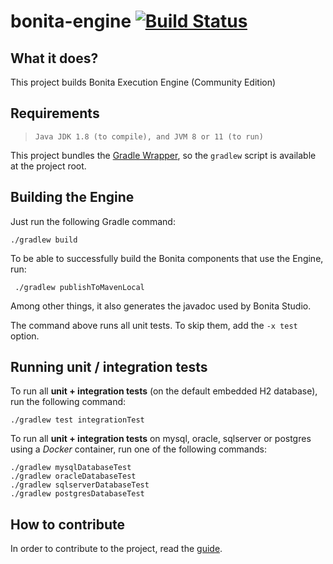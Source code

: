 bonita-engine [![Build Status](https://travis-ci.org/bonitasoft/bonita-engine.svg?branch=master)](https://travis-ci.org/bonitasoft/bonita-engine)
=============

What it does?
-------------
This project builds Bonita Execution Engine (Community Edition)


Requirements
-------------
>     Java JDK 1.8 (to compile), and JVM 8 or 11 (to run)

This project bundles the [Gradle Wrapper](https://docs.gradle.org/current/userguide/gradle_wrapper.html), so the `gradlew` script is available at
the project root.


Building the Engine
-----------------
Just run the following Gradle command:
```
./gradlew build
```

To be able to successfully build the Bonita components that use the Engine, run:
```
 ./gradlew publishToMavenLocal
```
Among other things, it also generates the javadoc used by Bonita Studio.

The command above runs all unit tests. To skip them, add the `-x test`
option.

Running unit / integration tests
-----------------
To run all **unit + integration tests** (on the default embedded H2
database), run the following command:
```
./gradlew test integrationTest
```

To run all **unit + integration tests** on mysql, oracle, sqlserver or postgres using
a _Docker_ container, run one of the following commands:
```
./gradlew mysqlDatabaseTest
./gradlew oracleDatabaseTest
./gradlew sqlserverDatabaseTest
./gradlew postgresDatabaseTest
```

How to contribute
-----------------
In order to contribute to the project, read the [guide](https://github.com/bonitasoft/bonita-developer-resources/blob/master/CONTRIBUTING.MD).
